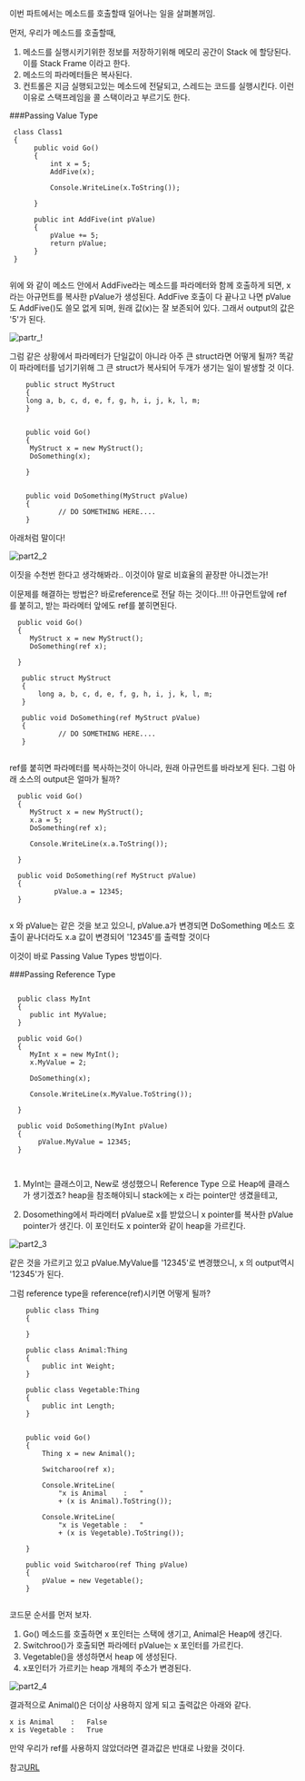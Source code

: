 이번 파트에서는 메소드를 호출할때 일어나는 일을 살펴볼꺼임.

먼저, 우리가 메소드를 호출할때,

1. 메소드를 실행시키기위한 정보를 저장하기위해 메모리 공간이 Stack 에 할당된다. 이를 Stack Frame 이라고 한다.
2. 메소드의 파라메터들은 복사된다. 
3. 컨트롤은 지금 실행되고있는 메소드에 전달되고, 스레드는 코드를 실행시킨다. 이런 이유로 스택프레임을 콜 스택이라고 부르기도 한다.


###Passing Value Type
```
 class Class1
 {
      public void Go()
      {
          int x = 5;
          AddFive(x);

          Console.WriteLine(x.ToString());
          
      }

      public int AddFive(int pValue)
      {
          pValue += 5;
          return pValue;
      }
 }


```
위에 와 같이 메소드 안에서 AddFive라는 메소드를 파라메터와 함께 호출하게 되면, x라는 아규먼트를 복사한 pValue가 생성된다.
AddFive 호출이 다 끝나고 나면 pValue도 AddFive()도 쓸모 없게 되며, 원래 값(x)는 잘 보존되어 있다. 그래서 output의 값은 '5'가 된다.

![partr_!](http://www.c-sharpcorner.com/UploadFile/rmcochran/csharp_memory2B01142006125918PM/Images/heapvsstack2-4.gif)

그럼 같은 상황에서 파라메터가 단일값이 아니라 아주 큰  struct라면 어떻게 될까? 똑같이 파라메터를 넘기기위해  그 큰 struct가 복사되어 두개가 생기는 일이 발생할 것 이다. 
```
    public struct MyStruct
    {
    long a, b, c, d, e, f, g, h, i, j, k, l, m;
    }
    
    
    public void Go()
    {
     MyStruct x = new MyStruct();
     DoSomething(x);
      
    }
    
    
    public void DoSomething(MyStruct pValue)
    {
            // DO SOMETHING HERE....
    }
```
아래처럼 말이다!


![part2_2](http://www.c-sharpcorner.com/UploadFile/rmcochran/csharp_memory2B01142006125918PM/Images/heapvsstack2-5.gif)


이짓을 수천번 한다고 생각해봐라.. 
이것이야 말로 비효율의 끝장판 아니겠는가!

이문제를 해결하는 방법은?
바로reference로 전달 하는 것이다..!!!
아규먼트앞에 ref 를 붙히고, 받는 파라메터 앞에도 ref를 붙히면된다.

```
  public void Go()
  {
     MyStruct x = new MyStruct();
     DoSomething(ref x);
      
  }

   public struct MyStruct
   {
       long a, b, c, d, e, f, g, h, i, j, k, l, m;
   }

   public void DoSomething(ref MyStruct pValue)
   {
            // DO SOMETHING HERE....
   }


```
ref를 붙히면 파라메터를 복사하는것이 아니라, 원래 아규먼트를 바라보게 된다.
그럼 아래 소스의 output은 얼마가 될까?
```
  public void Go()
  {
     MyStruct x = new MyStruct();
     x.a = 5;
     DoSomething(ref x);

     Console.WriteLine(x.a.ToString());
       
  }

  public void DoSomething(ref MyStruct pValue)
  {
           pValue.a = 12345;
  }


```

x 와 pValue는 같은 것을 보고 있으니, pValue.a가 변경되면 DoSomething 메소드 호출이 끝나더라도 x.a 값이 변경되어 '12345'를 출력할 것이다

이것이 바로 Passing Value Types 방법이다. 




###Passing Reference Type 

```

  public class MyInt
  {
     public int MyValue;
  }
   
  public void Go()
  {
     MyInt x = new MyInt();
     x.MyValue = 2;

     DoSomething(x);

     Console.WriteLine(x.MyValue.ToString());
      
  }

  public void DoSomething(MyInt pValue)
  {
       pValue.MyValue = 12345;
  }



```
1. MyInt는 클래스이고, New로 생성했으니  Reference Type 으로 Heap에 클래스가 생기겠죠? heap을 참조해야되니 stack에는 x 라는 pointer만 생겼을테고,

2. Dosomething에서 파라메터 pValue로 x를 받았으니 x pointer를 복사한 pValue pointer가 생긴다. 이 포인터도 x pointer와 같이 heap을 가르킨다. 

![part2_3](http://www.c-sharpcorner.com/UploadFile/rmcochran/csharp_memory2B01142006125918PM/Images/heapvsstack2-8.gif)


같은 것을 가르키고 있고 pValue.MyValue를 '12345'로 변경했으니, x 의 output역시 '12345'가 된다.


그럼 reference type을 reference(ref)시키면 어떻게 될까?

```
    public class Thing
    {
        
    }
    
    public class Animal:Thing
    {
        public int Weight;
    }
    
    public class Vegetable:Thing
    {
        public int Length;
    }
    
    
    public void Go()
    {
        Thing x = new Animal();
    
        Switcharoo(ref x);
    
        Console.WriteLine(
            "x is Animal    :   "
            + (x is Animal).ToString());
    
        Console.WriteLine(
            "x is Vegetable :   "
            + (x is Vegetable).ToString());
      
    }
    
    public void Switcharoo(ref Thing pValue)
    {
        pValue = new Vegetable();
    }
    
```

코드문 순서를 먼저 보자.

1. Go() 메소드를 호출하면 x 포인터는 스택에 생기고, Animal은 Heap에 생긴다.
2. Switchroo()가 호출되면 파라메터 pValue는 x 포인터를 가르킨다.
3. Vegetable()을 생성하면서 heap 에 생성된다.
4. x포인터가 가르키는 heap 개체의 주소가 변경된다. 


![part2_4](http://www.c-sharpcorner.com/UploadFile/rmcochran/csharp_memory2B01142006125918PM/Images/heapvsstack2-10.gif)

결과적으로  Animal()은 더이상 사용하지 않게 되고 출력값은 아래와 같다.
```
x is Animal    :   False
x is Vegetable :   True

```
만약 우리가 ref를 사용하지 않았더라면 결과값은 반대로 나왔을 것이다.



참고[URL](http://www.c-sharpcorner.com/UploadFile/rmcochran/csharp_memory2B01142006125918PM/csharp_memory2B.aspx)

